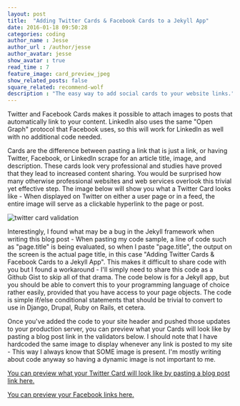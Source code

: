 ```yaml
---
layout: post
title:  "Adding Twitter Cards & Facebook Cards to a Jekyll App"
date: 2016-01-18 09:50:28
categories: coding
author_name : Jesse
author_url : /author/jesse
author_avatar: jesse
show_avatar : true
read_time : 7
feature_image: card_preview_jpeg
show_related_posts: false
square_related: recommend-wolf
description : "The easy way to add social cards to your website links."
---
```


Twitter and Facebook Cards makes it possible to attach images to posts that automatically link to your content. LinkedIn also uses the same "Open Graph" protocol that Facebook uses, so this will work for LinkedIn as well with no additional code needed.

Cards are the difference between pasting a link that is just a link, or having Twitter, Facebook, or LinkedIn scrape for an article title, image, and description. These cards look very professional and studies have proved that they lead to increased content sharing. You would be surprised how many otherwise professional websites and web services overlook this trivial yet effective step. The image below will show you what a Twitter Card looks like - When displayed on Twitter on either a user page or in a feed, the entire image will serve as a clickable hyperlink to the page or post.

![twitter card validation](http://i.imgur.com/otUP8vj.png "twitter card validation")

Interestingly, I found what may be a bug in the Jekyll framework when writing this blog post - When pasting my code sample, a line of code such as "page.title" is being evaluated, so when I paste "page.title", the output on the screen is the actual page title, in this case "Adding Twitter Cards & Facebook Cards to a Jekyll App". This makes it difficult to share code with you but I found a workaround - I'll simply need to share this code as a Github Gist to skip all of that drama. The  code below is for a Jekyll app, but you should be able to convert this to your programming language of choice rather easily, provided that you have access to your page objects. The code is simple if/else conditional statements that should be trivial to convert to use in Django, Drupal, Ruby on Rails, et cetera.


<script src="https://gist.github.com/piratebroadcast/425724b1b5b75ae6c037.js"></script>

Once you've added the code to your site header and pushed those updates to your production server, you can preview what your Cards will look like by pasting a blog post link in the validators below. I should note that I have hardcoded the same image to display whenever any link is posted to my site - This way I always know that SOME image is present. I'm mostly writing about code anyway so having a dynamic image is not important to me.

[You can preview what your Twitter Card will look like by pasting a blog post link here.](https://cards-dev.twitter.com/validator)

[You can preview your Facebook links here.](https://developers.facebook.com/tools/debug/og/object/)

